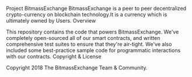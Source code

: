 
Project BitmassExchange
BitmassExchange is a peer to peer decentralized crypto-currency on blockchain technology.It is a currency which is ultimately owned by Users.
Overview

This repository contains the code that powers BitmassExchange. We've completely open-sourced all of our smart contracts, and written comprehensive test suites to ensure that they're air-tight. We've also included some best-practice sample code for programmatic interactions with our contracts.
Copyright & License

Copyright 2018 The BitmassExchange Team & Community.
